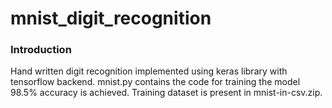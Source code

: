 # mnist_digit_recognition
### Introduction
Hand written digit recognition implemented using keras library with tensorflow backend. mnist.py contains the code for training
the model 98.5% accuracy is achieved. Training dataset is present in mnist-in-csv.zip.
